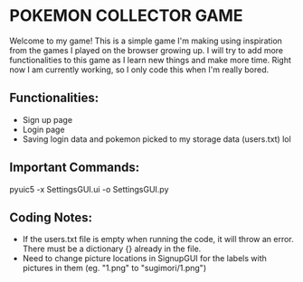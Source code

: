 # POKEMON COLLECTOR GAME
Welcome to my game! This is a simple game I'm making using inspiration from the games I played on the browser growing up.
I will try to add more functionalities to this game as I learn new things and make more time. Right now I am currently 
working, so I only code this when I'm really bored.  
  
  

## Functionalities:
- Sign up page
- Login page
- Saving login data and pokemon picked to my storage data (users.txt) lol  



## Important Commands:
pyuic5 -x SettingsGUI.ui -o SettingsGUI.py  
  
  

## Coding Notes:
- If the users.txt file is empty when running the code, it will throw an error. There must be a dictionary {} already in
  the file.
- Need to change picture locations in SignupGUI for the labels with pictures in them (eg. "1.png" to "sugimori/1.png") 
